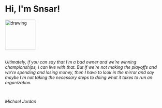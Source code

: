<h1>Hi, I'm Snsar!</h1> <img src="https://acegif.com/wp-content/uploads/2021/4fh5wi/pepefrg-21.gif" alt="drawing"  height = "100"/> <br> <br> <p><i>Ultimately, if you can say that I'm a bad owner and we're winning championships, I can live with that. But if we're not making the playoffs and we're spending and losing money, then I have to look in the mirror and say maybe I'm not taking the necessary steps to doing what it takes to run an organization.</i></p> <br> <p><i>Michael Jordan</i></p>
